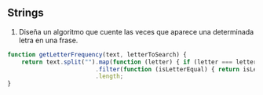 ## Strings

1. Diseña un algoritmo que cuente las veces que aparece una determinada letra en una frase.
```javascript
function getLetterFrequency(text, letterToSearch) {
    return text.split("").map(function (letter) { if (letter === letterToSearch) { return true; } })
                         .filter(function (isLetterEqual) { return isLetterEqual === true; })
                         .length;
}
````

